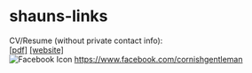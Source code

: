 # shauns-links
CV/Resume (without private contact info):
<Br> 
[[pdf]](https://stf.rodeo/resume.pdf) [[website]](https://resume.stf.rodeo)
<Br>
![Facebook Icon](https://github.com/ElderShaun/shaun-links/raw/master/resources/fbicon24.png "Facebook icon")
 https://www.facebook.com/cornishgentleman
